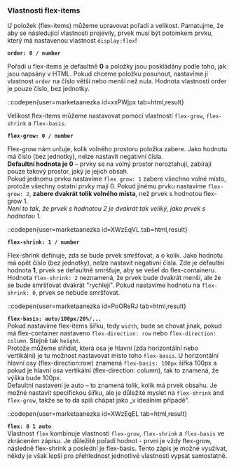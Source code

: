 
### Vlastnosti flex-items

U položek (flex-items) můžeme upravovat pořadí a velikost. Pamatujme, že aby se následující vlastnosti projevily, prvek musí být potomkem prvku, který má nastavenou vlastnost `display:flex`!

**`order: 0 / number`**      

Pořadí u flex-items je defaultně **0** a položky jsou poskládány podle toho, jak jsou napsány v HTML. Pokud chceme položku posunout, nastavíme jí vlastnost `order` na číslo větší nebo menší než nula. Hodnota vlastnosti order je pouze číslo, bez jednotky. 

::codepen{user=marketaanezka id=xxPWjpx tab=html,result}  

Velikost flex-items můžeme nastavovat pomocí vlastností `flex-grow`, `flex-shrink` a `flex-basis`. 

**`flex-grow: 0 / number`**     

Flex-grow nám určuje, kolik volného prostoru položka zabere. Jako hodnotu má číslo (bez jednotky), nelze nastavit negativní čísla.    
**Defaultní hodnota je 0** – prvky se na volný prostor neroztahují, zabírají pouze takový prostor, jaký je jejich obsah.     
Pokud jednomu prvku nastavíme `flex grow: 1` zabere všechno volné místo, protože všechny ostatní prvky mají 0. 
Pokud jinému prvku nastavíme `flex-grow: 2`, **zabere dvakrát tolik volného místa**, než prvek s hodnotou flex-grow 1.    
*Není to tak, že prvek s hodnotou 2 je dvakrát tak veliký, jako prvek s hodnotou 1.*

::codepen{user=marketaanezka id=XWzEqVL tab=html,result}  

**`flex-shrink: 1 / number`**     

Flex-shrink definuje, zda se bude prvek smršťovat, a o kolik. Jako hodnotu má opět číslo (bez jednotky), nelze nastavit negativní čísla. 
Zde je defaultní hodnota **1**, prvek se defaultně smršťuje, aby se vešel do flex-containeru.     
Hodnota `flex-shrink: 2` neznamená, že prvek bude dvakrát menší, ale že se bude smršťovat dvakrát "rychleji". 
Pokud nastavíme hodnotu na `flex-shrink: 0`, prvek se nebude smršťovat.   

::codepen{user=marketaanezka id=PoOReRJ tab=html,result}  


**`flex-basis: auto/100px/20%/...`**     
Pokud nastavíme flex-items šířku, tedy `width`, bude se chovat jinak, pokud má flex-container nastaveno `flex-direction: row` nebo `flex-direction: column`. Stejně tak `height`.     
Protože můžeme střídat, která osa je hlavní (zda horizontální nebo vertikální) je tu možnost nastavovat místo toho `flex-basis`. 
U horizontální hlavní osy (flex-direction:row) znamená `flex-basis: 100px` šířka 100px a pokud je hlavní osa vertikální (flex-direction: column), tak to znamená, že výška bude 100px.     
Defaultní nastavení je auto – to znamená tolik, kolik má prvek obsahu. Je možné nastavit specifickou šířku, ale je důležité myslet na `flex-shrink` and `flex-grow`, takže se to dá spíš chápat jako „v ideálním případě“.     

::codepen{user=marketaanezka id=XWzEqEL tab=html,result}  

**`flex: 0 1 auto`**      
Vlastnost `flex` kombinuje vlastnosti `flex-grow`, `flex-shrink` a `flex-basis` ve zkráceném zápisu. Je důležité pořadí hodnot - první je vždy flex-grow, následně flex-shrink a poslední je flex-basis. Tento zápis je možné využívat, někdy je však lepší pro přehlednost jednotlivé vlastnosti vypsat samostatně. 
